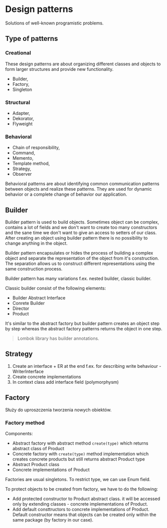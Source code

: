 # Design patterns

Solutions of well-known programistic problems.

## Type of patterns

### Creational 

These design patterns are about organizing different classes and objects to form larger structures and provide new functionality.

- Builder, 
- Factory, 
- Singleton

### Structural 

- Adapter, 
- Dekorator, 
- Flyweight

### Behavioral

- Chain of responsibility, 
- Command, 
- Memento, 
- Template method, 
- Strategy, 
- Observer 

Behavioral patterns are about identifying common communication patterns between objects and realize these patterns. They are used for dynamic behavior or  a complete change of behavior our application.

## Builder

Builder pattern is used to build objects. Sometimes object can be complex, contains a lot of fields and we don't want to create too many constructors and the sane time we don't want to give an access to setters of our class. After creating an object using builder pattern there is no possibility to change anything in the object.

Builder pattern encapsulates or hides the process of building a complex object and separate the representation of the object from it's construction.
The separation allows us to construct different representations using the same construction process.

Builder pattern has many variations f.ex. nested builder, classic builder.

Classic builder consist of the following elements:

- Builder Abstract Interface
- Conrete Builder
- Director
- Product

It's similar to the abstract factory but builder pattern creates an object step by step whereas the abstract factory patterns returns the object in one step.

> Lombok library has builder annotations.

## Strategy

1. Create an interface + ER at the end f.ex. for describing write behaviour - WriterInterface
2. Create concrete implementations
3. In context class add interface field (polymorphysm)

## Factory

Służy do uproszczenia tworzenia nowych obiektów.

### Factory method

Components:

- Abstract factory with abstract method `create(type)` which returns abstract class of Product
- Concrete factory with `create(type)` method implementation which creates concrete products but still returns abstract Product type
- Abstract Product class
- Concrete implementations of Product

Factories are usual singletons.
To restrict type, we can use Enum field.

To protect objects to be created from factory, we have to do the following:

- Add protected constructor to Product abstract class. it will be accessed only by extending classes - concrete implementations of Product.
- Add default consttructors to concrete implementations of Product. Default constructor means that objects can be created only within the same package (by factory in our case).


